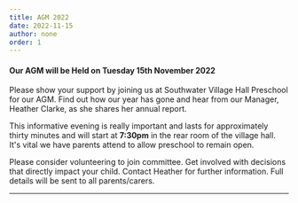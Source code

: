 ```yaml
---
title: AGM 2022
date: 2022-11-15
author: none
order: 1
---
```


#### Our AGM will be Held on Tuesday 15th November 2022

Please show your support by joining us at Southwater Village Hall Preschool for our AGM. Find out how our year has gone and hear from our Manager, Heather Clarke, as she shares her annual report.

This informative evening is really important and lasts for approximately thirty minutes and will start at **7:30pm** in the rear room of the village hall. It's vital we have parents attend to allow preschool to remain open.

Please consider volunteering to join committee. Get involved with decisions that directly impact your child. Contact Heather for further information.
Full details will be sent to all parents/carers.

---
